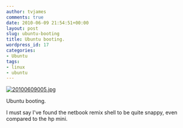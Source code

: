 ```yaml
---
author: tvjames
comments: true
date: 2010-06-09 21:54:51+00:00
layout: post
slug: ubuntu-booting
title: Ubuntu booting.
wordpress_id: 17
categories:
- Ubuntu
tags:
- linux
- ubuntu
---
```


[![20100609005.jpg](http://i1370.photobucket.com/albums/ag258/thomasvjames/20100609005_zps27deac89.jpg)](http://s1370.photobucket.com/user/thomasvjames/media/20100609005_zps27deac89.jpg.html "photo 20100609005_zps27deac89.jpg")

Ubuntu booting.

I must say I've found the netbook remix shell to be quite snappy, even compared to the hp mini.
